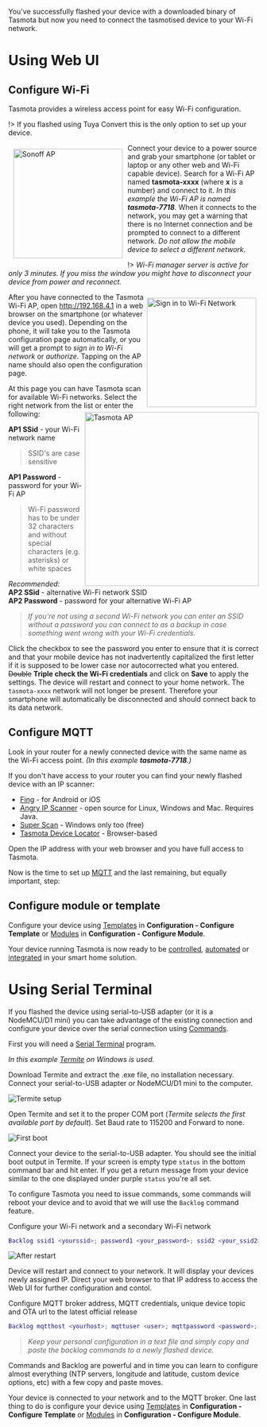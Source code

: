 You've successfully flashed your device with a downloaded binary of Tasmota but now you need to connect the tasmotised device to your Wi-Fi network. 

# Using Web UI
## Configure Wi-Fi 
Tasmota provides a wireless access point for easy Wi-Fi configuration. 

!> If you flashed using Tuya Convert this is the only option to set up your device.

<img style="margin: 10px 10px; float:left; width:220px" alt="Sonoff AP" src="https://user-images.githubusercontent.com/5904370/68963209-b4723200-07d6-11ea-9116-4b0f4f0f4dbc.png"></img>
Connect your device to a power source and grab your smartphone (or tablet or laptop or any other web and Wi-Fi capable device). Search for a Wi-Fi AP named **tasmota-xxxx** (where **x** is a number) and connect to it. _In this example the Wi-Fi AP is named **tasmota-7718**._ When it connects to the network, you may get a warning that there is no Internet connection and be prompted to connect to a different network. _Do not allow the mobile device to select a different network_.

!> *Wi-Fi manager server is active for only 3 minutes. If you miss the window you might have to disconnect your device from power and reconnect.*

<img style="margin: 10px 5px; float:right; width:220px" alt="Sign in to Wi-Fi Network" src="https://user-images.githubusercontent.com/5904370/68963506-5a25a100-07d7-11ea-8d34-91cfc8b658f6.png"></img>
After you have connected to the Tasmota Wi-Fi AP, open http://192.168.4.1 in a web browser on the smartphone (or whatever device you used). 
Depending on the phone, it will take you to the Tasmota configuration page automatically, or you will get a prompt to *sign in to Wi-Fi network* or *authorize*. Tapping on the AP name should also open the configuration page.

<img alt="Tasmota AP" src="https://user-images.githubusercontent.com/5904370/68961890-a242c480-07d3-11ea-912f-b45464104f2c.png
" align="right" height="350"></img>
At this page you can have Tasmota scan for available Wi-Fi networks. Select the right network from the list or enter the following:

**AP1 SSid** - your Wi-Fi network name  
>SSID's are case sensitive 

**AP1 Password** - password for your Wi-Fi AP<br>
>Wi-Fi password has to be under 32 characters and without special characters (e.g. asterisks) or white spaces

*Recommended:*  
**AP2 SSid** - alternative Wi-Fi network SSID<br>
**AP2 Password** - password for your alternative Wi-Fi AP

>*If you're not using a second Wi-Fi network you can enter an SSID without a password you can connect to as a backup in case something went wrong with your Wi-Fi credentials.*

Click the checkbox to see the password you enter to ensure that it is correct and that your mobile device has not inadvertently capitalized the first letter if it is supposed to be lower case nor autocorrected what you entered. ~~Double~~ **Triple check the Wi-Fi credentials** and click on **Save** to apply the settings. The device will restart and connect to your home network. The `tasmota-xxxx` network will not longer be present. Therefore your smartphone will automatically be disconnected and should connect back to its data network.

## Configure MQTT
Look in your router for a newly connected device with the same name as the Wi-Fi access point. *(In this example **tasmota-7718**.)*

If you don't have access to your router you can find your newly flashed device with an IP scanner:
* [Fing](https://www.fing.com/products/) - for Android or iOS
* [Angry IP Scanner](https://angryip.org/) - open source for Linux, Windows and Mac. Requires Java.
* [Super Scan](https://sectools.org/tool/superscan/) - Windows only too (free)
* [Tasmota Device Locator](http://tasmota.simplethings.work/) - Browser-based

Open the IP address with your web browser and you have full access to Tasmota.

Now is the time to set up [MQTT](MQTT) and the last remaining, but equally important, step:

## Configure module or template

Configure your device using [Templates](Templates) in **Configuration - Configure Template** or [Modules](Supported-Devices) in **Configuration - Configure Module**.

Your device running Tasmota is now ready to be [controlled](Commands), [automated](Rules) or [integrated](Integrations) in your smart home solution.

# Using Serial Terminal
If you flashed the device using serial-to-USB adapter (or it is a NodeMCU/D1 mini) you can take advantage of the existing connection and configure your device over the serial connection using [Commands](commands).

First you will need a [Serial Terminal](Prerequisites#serial-terminal) program. 

*In this example [Termite](https://www.compuphase.com/software_termite.htm) on Windows is used.*

Download Termite and extract the .exe file, no installation necessary. Connect your serial-to-USB adapter or NodeMCU/D1 mini to the computer.

![Termite setup](https://user-images.githubusercontent.com/5904370/55745914-abe39d00-5a38-11e9-91d8-1b8e16ed34d3.png)

Open Termite and set it to the proper COM port (*Termite selects the first available port by default*). 
Set Baud rate to 115200 and Forward to none. 

![First boot](https://user-images.githubusercontent.com/5904370/55746947-5e1c6400-5a3b-11e9-871f-11ac80e40205.png)

Connect your device to the serial-to-USB adapter. You should see the initial boot output in Termite.
If your screen is empty type `status` in the bottom command bar and hit enter. If you get a return message from your device similar to the one displayed under purple `status` you're all set.

To configure Tasmota you need to issue commands, some commands will reboot your device and to avoid that we will use the `Backlog` command feature.

Configure your Wi-Fi network and a secondary Wi-Fi network
```lua
Backlog ssid1 <yourssid>; password1 <your_password>; ssid2 <your_ssid2>; password2 <your_password>
```
![After restart](https://user-images.githubusercontent.com/5904370/55748616-69718e80-5a3f-11e9-8b58-4d15c1816e71.png)

Device will restart and connect to your network. It will display your devices newly assigned IP. Direct your web browser to that IP address to access the Web UI for further configuration and contol.

Configure MQTT broker address, MQTT credentials, unique device topic and OTA url to the latest official release
```lua
Backlog mqtthost <yourhost>; mqttuser <user>; mqttpassword <password>; topic <unique_topic>; otaurl http://thehackbox.org/tasmota/release/tasmota.bin
```
>*Keep your personal configuration in a text file and simply copy and paste the backlog commands to a newly flashed device.*

Commands and Backlog are powerful and in time you can learn to configure almost everything (NTP servers, longitude and latitude, custom device options, etc) with a few copy and paste moves.

Your device is connected to your network and to the MQTT broker. One last thing to do is configure your device using [Templates](Templates) in **Configuration - Configure Template** or [Modules](Supported-Devices) in **Configuration - Configure Module**.